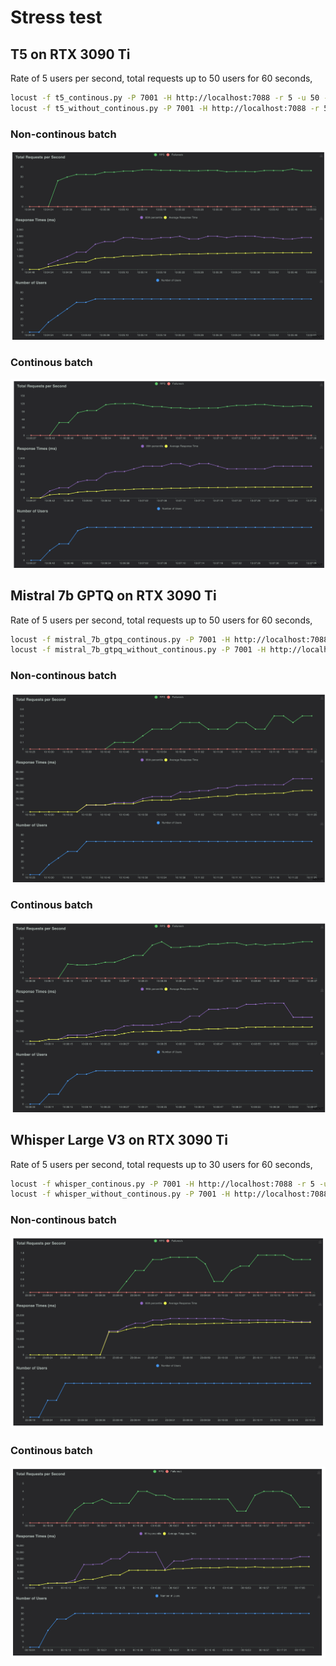 # Stress test

## T5 on RTX 3090 Ti

Rate of 5 users per second, total requests up to 50 users for 60 seconds,

```bash
locust -f t5_continous.py -P 7001 -H http://localhost:7088 -r 5 -u 50 -t 60
locust -f t5_without_continous.py -P 7001 -H http://localhost:7088 -r 5 -u 50 -t 60
```

### Non-continous batch

![alt text](t5_without_continous.png)

### Continous batch

![alt text](t5_continous.png)

## Mistral 7b GPTQ on RTX 3090 Ti

Rate of 5 users per second, total requests up to 50 users for 60 seconds,

```bash
locust -f mistral_7b_gtpq_continous.py -P 7001 -H http://localhost:7088 -r 5 -u 50 -t 60
locust -f mistral_7b_gtpq_without_continous.py -P 7001 -H http://localhost:7088 -r 5 -u 50 -t 60
```

### Non-continous batch

![alt text](mistral_7b_gtpq_without_continous.png)

### Continous batch

![alt text](mistral_7b_gtpq_continous.png)

## Whisper Large V3 on RTX 3090 Ti

Rate of 5 users per second, total requests up to 30 users for 60 seconds,

```bash
locust -f whisper_continous.py -P 7001 -H http://localhost:7088 -r 5 -u 30 -t 60
locust -f whisper_without_continous.py -P 7001 -H http://localhost:7088 -r 5 -u 30 -t 60
```

### Non-continous batch

![alt text](whisper_without_continous.png)

### Continous batch

![alt text](whisper_continous.png)